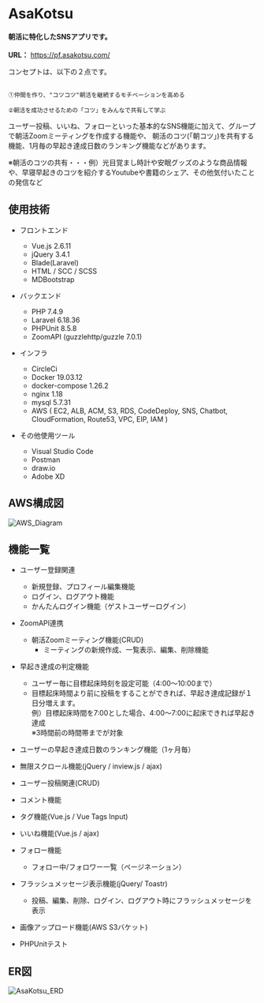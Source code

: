 # AsaKotsu

**朝活に特化したSNSアプリです。**
<br><br>
**URL：** https://pf.asakotsu.com/

コンセプトは、以下の２点です。

```

①仲間を作り、"コツコツ"朝活を継続するモチベーションを高める

②朝活を成功させるための「コツ」をみんなで共有して学ぶ

```

ユーザー投稿、いいね、フォローといった基本的なSNS機能に加えて、グループで朝活Zoomミーティングを作成する機能や、
朝活のコツ(「朝コツ」)を共有する機能、1月毎の早起き達成日数のランキング機能などがあります。

※朝活のコツの共有・・・例）光目覚まし時計や安眠グッズのような商品情報や、早寝早起きのコツを紹介するYoutubeや書籍のシェア、その他気付いたことの発信など

## 使用技術

* フロントエンド
  * Vue.js 2.6.11
  * jQuery 3.4.1
  * Blade(Laravel)
  * HTML / SCC / SCSS
  * MDBootstrap

* バックエンド
  * PHP 7.4.9
  * Laravel 6.18.36
  * PHPUnit 8.5.8
  * ZoomAPI (guzzlehttp/guzzle 7.0.1)

* インフラ
  * CircleCi
  * Docker 19.03.12
  * docker-compose 1.26.2
  * nginx 1.18
  * mysql 5.7.31
  * AWS ( EC2, ALB, ACM, S3, RDS, CodeDeploy, SNS, Chatbot, CloudFormation, Route53, VPC, EIP, IAM )

* その他使用ツール
  * Visual Studio Code
  * Postman
  * draw.io
  * Adobe XD

## AWS構成図

![AWS_Diagram](https://user-images.githubusercontent.com/58071320/98756993-eed4d600-240e-11eb-8a3a-141290e77fc9.png)

## 機能一覧

* ユーザー登録関連
  * 新規登録、プロフィール編集機能
  * ログイン、ログアウト機能
  * かんたんログイン機能（ゲストユーザーログイン）

* ZoomAPI連携
    * 朝活Zoomミーティング機能(CRUD)
      * ミーティングの新規作成、一覧表示、編集、削除機能

* 早起き達成の判定機能
  * ユーザー毎に目標起床時刻を設定可能（4:00〜10:00まで）
  * 目標起床時間より前に投稿をすることができれば、早起き達成記録が１日分増えます。<br>
    例）目標起床時間を7:00とした場合、4:00〜7:00に起床できれば早起き達成<br>
    ※3時間前の時間帯までが対象

* ユーザーの早起き達成日数のランキング機能（1ヶ月毎）

* 無限スクロール機能(jQuery / inview.js / ajax)

* ユーザー投稿関連(CRUD)

* コメント機能

* タグ機能(Vue.js / Vue Tags Input)

* いいね機能(Vue.js / ajax)

* フォロー機能
  - フォロー中/フォロワー一覧（ページネーション）

* フラッシュメッセージ表示機能(jQuery/ Toastr)
  * 投稿、編集、削除、ログイン、ログアウト時にフラッシュメッセージを表示

* 画像アップロード機能(AWS S3バケット)

* PHPUnitテスト


## ER図
![AsaKotsu_ERD](https://user-images.githubusercontent.com/58071320/96544796-34a3f000-12e2-11eb-9dd6-c6a9f8ad9c9c.png)
